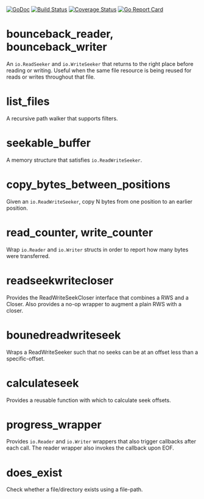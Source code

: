 [![GoDoc](https://godoc.org/github.com/dsoprea/go-utility/filesystem?status.svg)](https://godoc.org/github.com/dsoprea/go-utility/filesystem)
[![Build Status](https://travis-ci.org/dsoprea/go-utility.svg?branch=master)](https://travis-ci.org/dsoprea/go-utility)
[![Coverage Status](https://coveralls.io/repos/github/dsoprea/go-utility/badge.svg?branch=master)](https://coveralls.io/github/dsoprea/go-utility?branch=master)
[![Go Report Card](https://goreportcard.com/badge/github.com/dsoprea/go-utility)](https://goreportcard.com/report/github.com/dsoprea/go-utility)

# bounceback_reader, bounceback_writer

An `io.ReadSeeker` and `io.WriteSeeker` that returns to the right place before 
reading or writing. Useful when the same file resource is being reused for reads 
or writes throughout that file.

# list_files

A recursive path walker that supports filters.

# seekable_buffer

A memory structure that satisfies `io.ReadWriteSeeker`.

# copy_bytes_between_positions

Given an `io.ReadWriteSeeker`, copy N bytes from one position to an earlier 
position.

# read_counter, write_counter

Wrap `io.Reader` and `io.Writer` structs in order to report how many bytes were 
transferred.

# readseekwritecloser

Provides the ReadWriteSeekCloser interface that combines a RWS and a Closer. 
Also provides a no-op wrapper to augment a plain RWS with a closer.

# bounedreadwriteseek

Wraps a ReadWriteSeeker such that no seeks can be at an offset less than a 
specific-offset.

# calculateseek

Provides a reusable function with which to calculate seek offsets.

# progress_wrapper

Provides `io.Reader` and `io.Writer` wrappers that also trigger callbacks after 
each call. The reader wrapper also invokes the callback upon EOF.

# does_exist

Check whether a file/directory exists using a file-path.
